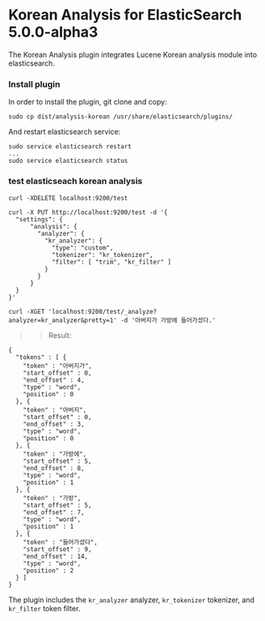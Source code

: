 Korean Analysis for ElasticSearch 5.0.0-alpha3
==================================

The Korean Analysis plugin integrates Lucene Korean analysis module into elasticsearch.

### Install plugin
In order to install the plugin, git clone and copy: 
```
sudo cp dist/analysis-korean /usr/share/elasticsearch/plugins/

```

And restart elasticsearch service:
```
sudo service elasticsearch restart
...
sudo service elasticsearch status
```

### test elasticseach korean analysis

```
curl -XDELETE localhost:9200/test

curl -X PUT http://localhost:9200/test -d '{
  "settings": {
      "analysis": {
        "analyzer": {
          "kr_analyzer": {
            "type": "custom",
            "tokenizer": "kr_tokenizer",
            "filter": [ "trim", "kr_filter" ]
          }
        }
      }
  }
}'

curl -XGET 'localhost:9200/test/_analyze?analyzer=kr_analyzer&pretty=1' -d '아버지가 가방에 들어가셨다.'

```

>>Result:
```
{
  "tokens" : [ {
    "token" : "아버지가",
    "start_offset" : 0,
    "end_offset" : 4,
    "type" : "word",
    "position" : 0
  }, {
    "token" : "아버지",
    "start_offset" : 0,
    "end_offset" : 3,
    "type" : "word",
    "position" : 0
  }, {
    "token" : "가방에",
    "start_offset" : 5,
    "end_offset" : 8,
    "type" : "word",
    "position" : 1
  }, {
    "token" : "가방",
    "start_offset" : 5,
    "end_offset" : 7,
    "type" : "word",
    "position" : 1
  }, {
    "token" : "들어가셨다",
    "start_offset" : 9,
    "end_offset" : 14,
    "type" : "word",
    "position" : 2
  } ]
}

```

The plugin includes the `kr_analyzer` analyzer, `kr_tokenizer` tokenizer, and `kr_filter` token filter.



